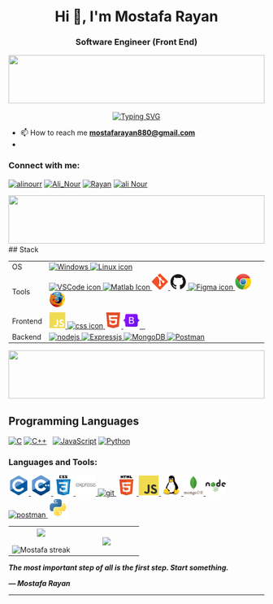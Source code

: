 <h1 align="center">Hi 👋, I'm Mostafa Rayan</h1>
<h3 align="center">Software Engineer (Front End)</h3>
<img src="https://github.com/Govindv7555/Govindv7555/blob/main/49e76e0596857673c5c80c85b84394c1.gif" width=100% height=95px>
<p align="center">
  <a href="https://git.io/typing-svg"><img src="https://readme-typing-svg.demolab.com?font=Fira+Code&weight=900&size=25&pause=1000&color=4493f8&center=true&vCenter=true&width=600&height=100&lines=Information+System+Student+at (SCU);Frontend+Developer+with+NextJs;" alt="Typing SVG" /></a>
</p>

- 📫 How to reach me **mostafarayan880@gmail.com**
- 

<h3 align="left">Connect with me:</h3>
<p align="left">
<a href="https://www.linkedin.com/in/mostafa-rayan-86305b247/?fbclid=IwAR0PKgq_1wc3l0TJMIoH6AK9lxbVVgeUZRbrQrXEZuu_bYssTZNhtViJTcM" target="blank"><img align="center" src="https://raw.githubusercontent.com/rahuldkjain/github-profile-readme-generator/master/src/images/icons/Social/linked-in-alt.svg" alt="alinourr" height="30" width="40" /></a>
<a href="https://www.codewars.com/users/Mostafa-Rayan1924" target="blank"><img align="center" src="https://www.codewars.com/packs/assets/logo.f607a0fb.svg" alt="Ali_Nour" height="30" width="40" /></a>            
  <a href="https://www.facebook.com/tata.rayan.5" target="blank"><img align="center"
      src="https://raw.githubusercontent.com/rahuldkjain/github-profile-readme-generator/master/src/images/icons/Social/facebook.svg"
      alt="Rayan" height="30" width="40" /></a>                                                                           
 <a href="https://wa.me/201156581025" target="blank"><img align="center"
      src="https://static.whatsapp.net/rsrc.php/yZ/r/JvsnINJ2CZv.svg"
      alt="ali Nour" height="30" width="40" /></a>


</p>
<img src="https://github.com/Govindv7555/Govindv7555/blob/main/49e76e0596857673c5c80c85b84394c1.gif" width=100% height=95px>
## Stack
<table>
   <tbody>
      <tr>
         <td>OS</td>
         <td>
            <a
               href="https://www.microsoft.com/en-us/software-download/windows10"
               title="Windows"
               >
            <img
               src="https://www.freeiconspng.com/thumbs/windows-icon-png/cute-ball-windows-icon-png-16.png"
               alt="Windows"
               height="32"
               />
            </a>
            <a href="" title="virtualbox ">
            <img
               src="https://www.linux.org/images/logo.png"
               alt="Linux icon"
               height="32"
               />
            </a>
         </td>
      </tr>
      <tr>
         <td>Tools</td>
         <td>
            <a href="https://code.visualstudio.com/" title="VSCode">
            <img
               src="https://cdn.icon-icons.com/icons2/2107/PNG/512/file_type_vscode_icon_130084.png"
               alt="VSCode icon"
               height="32"
               />
            </a>
            <a
               href="https://www.mathworks.com/products/matlab.html"
               title="Matlab"
               >
            <img
               src="https://upload.wikimedia.org/wikipedia/commons/thumb/2/21/Matlab_Logo.png/667px-Matlab_Logo.png"
               alt="Matlab Icon"
               height="32"
               />
            </a>
            <a href="https://git-scm.org" title="git">
            <img
               src="https://raw.githubusercontent.com/devicons/devicon/master/icons/git/git-original.svg"
               alt="git icon"
               height="32"
               />
            </a>
            <a href="https://github.com" title="GitHub">
            <img
               src="https://raw.githubusercontent.com/devicons/devicon/master/icons/github/github-original.svg"
               alt="GitHub icon"
               height="32"
               />
            </a>
            <a href="https://mozilla.org/firefox/" title="Figma">
            <img
               src="https://s.yimg.com/zb/imgv1/8c5e5e6e-2324-3f87-8ad8-3038797b7551/t_1024x1024"
               alt="Figma icon"
               height="32"
               />
            </a>
            <a href="https://www.google.com/chrome/" title="Chrome">
            <img
               src="https://raw.githubusercontent.com/devicons/devicon/master/icons/chrome/chrome-original.svg"
               alt="Chrome Icon"
               height="32"
               />
            </a>
            <a href="https://mozilla.org/firefox/" title="Firefox">
            <img
               src="https://raw.githubusercontent.com/devicons/devicon/master/icons/firefox/firefox-original.svg"
               alt="Firefox icon"
               height="32"
               />
            </a>
         </td>
      </tr>
     <tr>
         <td>Frontend</td>
         <td>
            <a href="https://developer.mozilla.org/en-US/docs/Web/JavaScript" title="JavaScript">
              <img src="https://raw.githubusercontent.com/devicons/devicon/master/icons/javascript/javascript-plain.svg" alt="javascript" height="32"/>
            </a>
            <a href="https://www.w3schools.com/css/" title="Css">
              <img src="https://cdn.pixabay.com/photo/2017/08/05/11/16/logo-2582747_1280.png" alt="css icon" height="32"/>
            </a>
            <a href="https://developer.mozilla.org/en-US/docs/Glossary/HTML5" title="HTML 5">
              <img src="https://raw.githubusercontent.com/devicons/devicon/master/icons/html5/html5-plain.svg" alt="HTML Icon" height="32"/>
            </a>
            <a href="https://getbootstrap.com" title="Bootstrap 4 and 5">
              <img src="https://raw.githubusercontent.com/devicons/devicon/master/icons/bootstrap/bootstrap-original.svg" alt="Bootstrap Icon" height="32"/>
            </a>
            <a href="#">
              <img src="https://tse1.mm.bing.net/th?id=OIP.FQR3B8ppNjvaw4XFHiZyBAHaEK&pid=Api&P=0&h=220" alt="" height="32"/>
            </a>
            <a href="#">
              <img src="https://tse1.mm.bing.net/th?id=OIP.K-4RqDC6zFrpAG31ayDDOgHaHa&pid=Api&P=0&h=220" alt="" height="32"/>
            </a>
            <a href="#">
              <img src="https://tse1.mm.bing.net/th?id=OIP.rcKVwmwg1wZlroN8v1nBeAHaHa&pid=Api&P=0&h=220" alt="" height="32"/>
            </a>
         </td>
      </tr>
      <tr>
           <td>Backend</td>
         <td>
            <a
               href="#"
               title="nodejs"
               >
            <img
               src="https://seeklogo.com/images/N/nodejs-logo-FBE122E377-seeklogo.com.png"
               alt="nodejs"
               height="32"
               />
            </a>
            <a
               href="#"
               title="Expressjs"
               >
            <img
               src="https://upload.wikimedia.org/wikipedia/commons/6/64/Expressjs.png"
               alt="Expressjs"
               height="32"
               />
            </a>
            <a href="#" title="MongoDB">
            <img
               src="https://upload.wikimedia.org/wikipedia/commons/thumb/9/93/MongoDB_Logo.svg/2560px-MongoDB_Logo.svg.png"
               alt="MongoDB"
               height="30"
               />
            </a>
            <a href="#" title="Postman">
            <img
               src="https://upload.wikimedia.org/wikipedia/commons/c/c2/Postman_%28software%29.png"
               alt="Postman"
               height="30"
               />
            </a>
         </td>
      </tr>
      <tr>
      </tr>
   </tbody>
</table>
<img src="https://github.com/Govindv7555/Govindv7555/blob/main/49e76e0596857673c5c80c85b84394c1.gif" width=100% height=95px>
<h2> Programming Languages</h2>

<p>
    <a href="#"><img alt="C" src="https://img.shields.io/badge/C%20-%232370ED.svg?logo=c&logoColor=white"></a>
    <a href="#"><img alt="C++" src="https://img.shields.io/badge/C++%20-%2300599C.svg?logo=c%2B%2B&logoColor=white"></a>
    <a href="#"><img alt="" src="https://tse2.mm.bing.net/th?id=OIP.b2Z9JpXGA7-nhe6Xm371AwHaEK&pid=Api&P=0&h=220"></a>
    <a href="#"><img alt="" src="https://tse3.mm.bing.net/th?id=OIP.9IxwivMIXUjFafeGM3rxRQHaEK&pid=Api&P=0&h=220"></a>
    <a href="#"><img alt="JavaScript" src="https://img.shields.io/badge/JavaScript%20-%23F7DF1E.svg?logo=javascript&logoColor=black"></a>
    <a href="#"><img alt="Python" src="https://tse4.mm.bing.net/th?id=OIP.MoMnso-8h70O0aoY7TXcvgHaEK&pid=Api&P=0&h=220"></a>
</p>

<h3 align="left">Languages and Tools:</h3>
<p align="left">  <a href="https://www.cprogramming.com/" target="_blank" rel="noreferrer"> <img src="https://raw.githubusercontent.com/devicons/devicon/master/icons/c/c-original.svg" alt="c" width="40" height="40"/> </a> <a href="https://www.w3schools.com/cpp/" target="_blank" rel="noreferrer"> <img src="https://raw.githubusercontent.com/devicons/devicon/master/icons/cplusplus/cplusplus-original.svg" alt="cplusplus" width="40" height="40"/> </a> <a href="https://www.w3schools.com/css/" target="_blank" rel="noreferrer"> <img src="https://raw.githubusercontent.com/devicons/devicon/master/icons/css3/css3-original-wordmark.svg" alt="css3" width="40" height="40"/> </a> <a href="https://expressjs.com" target="_blank" rel="noreferrer"> <img src="https://raw.githubusercontent.com/devicons/devicon/master/icons/express/express-original-wordmark.svg" alt="express" width="40" height="40"/> </a> <a href="https://git-scm.com/" target="_blank" rel="noreferrer"> <img src="https://www.vectorlogo.zone/logos/git-scm/git-scm-icon.svg" alt="git" width="40" height="40"/> </a> <a href="https://www.w3.org/html/" target="_blank" rel="noreferrer"> <img src="https://raw.githubusercontent.com/devicons/devicon/master/icons/html5/html5-original-wordmark.svg" alt="html5" width="40" height="40"/> </a> <a href="https://developer.mozilla.org/en-US/docs/Web/JavaScript" target="_blank" rel="noreferrer"> <img src="https://raw.githubusercontent.com/devicons/devicon/master/icons/javascript/javascript-original.svg" alt="javascript" width="40" height="40"/> </a> <a href="https://www.linux.org/" target="_blank" rel="noreferrer"> <img src="https://raw.githubusercontent.com/devicons/devicon/master/icons/linux/linux-original.svg" alt="linux" width="40" height="40"/> </a> <a href="https://www.mongodb.com/" target="_blank" rel="noreferrer"> <img src="https://raw.githubusercontent.com/devicons/devicon/master/icons/mongodb/mongodb-original-wordmark.svg" alt="mongodb" width="40" height="40"/> </a> <a href="https://nodejs.org" target="_blank" rel="noreferrer"> <img src="https://raw.githubusercontent.com/devicons/devicon/master/icons/nodejs/nodejs-original-wordmark.svg" alt="nodejs" width="40" height="40"/> </a> <a href="https://postman.com" target="_blank" rel="noreferrer"> <img src="https://www.vectorlogo.zone/logos/getpostman/getpostman-icon.svg" alt="postman" width="40" height="40"/> </a> <a href="https://www.python.org" target="_blank" rel="noreferrer"> <img src="https://raw.githubusercontent.com/devicons/devicon/master/icons/python/python-original.svg" alt="python" width="40" height="40"/> </a>  </p>

<!--- stats & Trophy (start) -->
<p align="center">
  <!--- stats (start) -->
<table align="center">
<tr border="none">
<td width="50%" align="center">
  
  <img  align="center"  src="https://github-readme-stats.vercel.app/api?username=Mostafa-Rayan1924&theme=dark&show_icons=true&count_private=true" />
  <br></br>
  <img  title="🔥 Get streak stats for your profile at git.io/streak-stats" alt="Mostafa streak" src="https://github-readme-streak-stats.herokuapp.com/?user=Mostafa-Rayan1924&theme=dark&hide_border=false" /> 
</td>

<td width="50%" align="center">

  <img  align="center"  src="https://github-readme-stats.anuraghazra1.vercel.app/api/top-langs/?username=Mostafa-Rayan1924&theme=dark&hide_border=false&no-bg=true&no-frame=true&langs_count=10"/>
  
  </td>
</tr>
</table>

***The most important step of all is the first step. Start something.***

***— Mostafa Rayan***

<hr>

